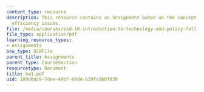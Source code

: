 ```yaml
---
content_type: resource
description: This resource contains an assignment based on the concept of equity and
  efficiency issues.
file: /media/courses/esd-10-introduction-to-technology-and-policy-fall-2006/189d6dc97dee40b760d4b39fa360f039_hw1.pdf
file_type: application/pdf
learning_resource_types:
- Assignments
ocw_type: OCWFile
parent_title: Assignments
parent_type: CourseSection
resourcetype: Document
title: hw1.pdf
uid: 189d6dc9-7dee-40b7-60d4-b39fa360f039
---
```

